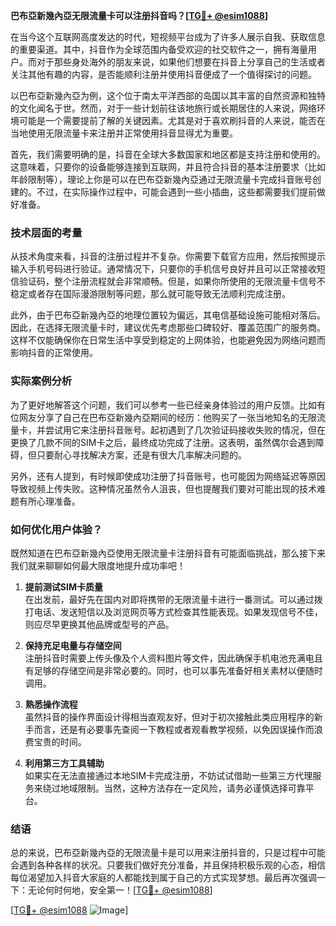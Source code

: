 **巴布亞新幾內亞无限流量卡可以注册抖音吗？[[TG💪+ @esim1088](https://t.me/s/esim1088)]**

在当今这个互联网高度发达的时代，短视频平台成为了许多人展示自我、获取信息的重要渠道。其中，抖音作为全球范围内备受欢迎的社交软件之一，拥有海量用户。而对于那些身处海外的朋友来说，如果他们想要在抖音上分享自己的生活或者关注其他有趣的内容，是否能顺利注册并使用抖音便成了一个值得探讨的问题。

以巴布亞新幾內亞为例，这个位于南太平洋西部的岛国以其丰富的自然资源和独特的文化闻名于世。然而，对于一些计划前往该地旅行或长期居住的人来说，网络环境可能是一个需要提前了解的关键因素。尤其是对于喜欢刷抖音的人来说，能否在当地使用无限流量卡来注册并正常使用抖音显得尤为重要。

首先，我们需要明确的是，抖音在全球大多数国家和地区都是支持注册和使用的。这意味着，只要你的设备能够连接到互联网，并且符合抖音的基本注册要求（比如年龄限制等），理论上你是可以在巴布亞新幾內亞通过无限流量卡完成抖音账号创建的。不过，在实际操作过程中，可能会遇到一些小插曲，这些都需要我们提前做好准备。

### 技术层面的考量

从技术角度来看，抖音的注册过程并不复杂。你需要下载官方应用，然后按照提示输入手机号码进行验证。通常情况下，只要你的手机信号良好并且可以正常接收短信验证码，整个注册流程就会非常顺畅。但是，如果你所使用的无限流量卡信号不稳定或者存在国际漫游限制等问题，那么就可能导致无法顺利完成注册。

此外，由于巴布亞新幾內亞的地理位置较为偏远，其电信基础设施可能相对落后。因此，在选择无限流量卡时，建议优先考虑那些口碑较好、覆盖范围广的服务商。这样不仅能确保你在日常生活中享受到稳定的上网体验，也能避免因为网络问题而影响抖音的正常使用。

### 实际案例分析

为了更好地解答这个问题，我们可以参考一些已经亲身体验过的用户反馈。比如有位网友分享了自己在巴布亞新幾內亞期间的经历：他购买了一张当地知名的无限流量卡，并尝试用它来注册抖音账号。起初遇到了几次验证码接收失败的情况，但在更换了几款不同的SIM卡之后，最终成功完成了注册。这表明，虽然偶尔会遇到障碍，但只要耐心寻找解决方案，还是有很大几率解决问题的。

另外，还有人提到，有时候即使成功注册了抖音账号，也可能因为网络延迟等原因导致视频上传失败。这种情况虽然令人沮丧，但也提醒我们要对可能出现的技术难题有所心理准备。

### 如何优化用户体验？

既然知道在巴布亞新幾內亞使用无限流量卡注册抖音有可能面临挑战，那么接下来我们就来聊聊如何最大限度地提升成功率吧！

1. **提前测试SIM卡质量**  
   在出发前，最好先在国内对即将携带的无限流量卡进行一番测试。可以通过拨打电话、发送短信以及浏览网页等方式检查其性能表现。如果发现信号不佳，则应尽早更换其他品牌或型号的产品。

2. **保持充足电量与存储空间**  
   注册抖音时需要上传头像及个人资料图片等文件，因此确保手机电池充满电且有足够的存储空间是非常必要的。同时，也可以事先准备好相关素材以便随时调用。

3. **熟悉操作流程**  
   虽然抖音的操作界面设计得相当直观友好，但对于初次接触此类应用程序的新手而言，还是有必要事先查阅一下教程或者观看教学视频，以免因误操作而浪费宝贵的时间。

4. **利用第三方工具辅助**  
   如果实在无法直接通过本地SIM卡完成注册，不妨试试借助一些第三方代理服务来绕过地域限制。当然，这种方法存在一定风险，请务必谨慎选择可靠平台。

### 结语

总的来说，巴布亞新幾內亞的无限流量卡是可以用来注册抖音的，只是过程中可能会遇到各种各样的状况。只要我们做好充分准备，并且保持积极乐观的心态，相信每位渴望加入抖音大家庭的人都能找到属于自己的方式实现梦想。最后再次强调一下：无论何时何地，安全第一！[[TG💪+ @esim1088](https://t.me/s/esim1088)]

[[TG💪+ @esim1088](https://t.me/s/esim1088) ![Image](https://i.postimg.cc/4NQfJmqS/Snipaste-2025-05-13-00-14-12.png)]